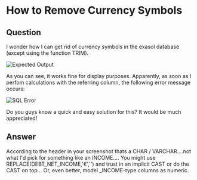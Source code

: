 # How to Remove Currency Symbols

## Question
I wonder how I can get rid of currency symbols in the exasol database (except using the function TRIM).

![Expected Output](https://github.com/bailbot/Public-Knowledgebase/blob/main/Database-Features/remove-currency-symbol.png)

As you can see, it works fine for display purposes.
Apparently, as soon as I perfom calculations with the referring column, the following error message occurs:

![SQL Error](https://github.com/bailbot/Public-Knowledgebase/blob/main/Database-Features/remove-currency-symbols-sqlerror.png)

Do you guys know a quick and easy solution for this?
It would be much appreciated!

## Answer
According to the header in your screenshot thats a CHAR / VARCHAR....not what I'd pick for something like an INCOME....
You might use REPLACE(DEBT_NET_INCOME,'€','') and trust in an implicit CAST or do the CAST on top...
Or, even better, model _INCOME-type columns as numeric.
